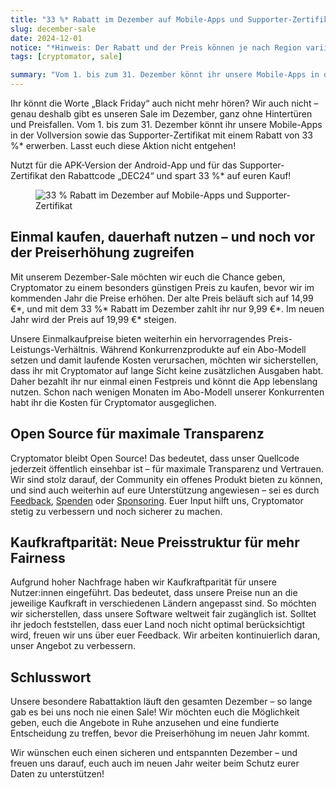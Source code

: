 ```yaml
---
title: "33 %* Rabatt im Dezember auf Mobile-Apps und Supporter-Zertifikat!"
slug: december-sale
date: 2024-12-01
notice: "*Hinweis: Der Rabatt und der Preis können je nach Region variieren."
tags: [cryptomator, sale]

summary: "Vom 1. bis zum 31. Dezember könnt ihr unsere Mobile-Apps in der Vollversion sowie das Supporter-Zertifikat mit einem Rabatt von 33 %* erwerben. Lasst euch diese Aktion nicht entgehen!"
---
```

Ihr könnt die Worte „Black Friday“ auch nicht mehr hören? Wir auch nicht – genau deshalb gibt es unseren Sale im Dezember, ganz ohne Hintertüren und Preisfallen. Vom 1. bis zum 31. Dezember könnt ihr unsere Mobile-Apps in der Vollversion sowie das Supporter-Zertifikat mit einem Rabatt von 33 %\* erwerben. Lasst euch diese Aktion nicht entgehen!

Nutzt für die APK-Version der Android-App und für das Supporter-Zertifikat den Rabattcode „DEC24“ und spart 33 %\* auf euren Kauf!

<figure class="text-center">
  <img class="inline-block rounded-sm" src="/img/blog/december-2024-sale.png" srcset="/img/blog/december-2024-sale.png 1x, /img/blog/december-2024-sale@2x.png 2x" alt="33 % Rabatt im Dezember auf Mobile-Apps und Supporter-Zertifikat" />
</figure>

## Einmal kaufen, dauerhaft nutzen – und noch vor der Preiserhöhung zugreifen

Mit unserem Dezember-Sale möchten wir euch die Chance geben, Cryptomator zu einem besonders günstigen Preis zu kaufen, bevor wir im kommenden Jahr die Preise erhöhen. Der alte Preis beläuft sich auf 14,99 €\*, und mit dem 33 %\* Rabatt im Dezember zahlt ihr nur 9,99 €\*. Im neuen Jahr wird der Preis auf 19,99 €\* steigen.

Unsere Einmalkaufpreise bieten weiterhin ein hervorragendes Preis-Leistungs-Verhältnis. Während Konkurrenzprodukte auf ein Abo-Modell setzen und damit laufende Kosten verursachen, möchten wir sicherstellen, dass ihr mit Cryptomator auf lange Sicht keine zusätzlichen Ausgaben habt. Daher bezahlt ihr nur einmal einen Festpreis und könnt die App lebenslang nutzen. Schon nach wenigen Monaten im Abo-Modell unserer Konkurrenten habt ihr die Kosten für Cryptomator ausgeglichen.

## Open Source für maximale Transparenz

Cryptomator bleibt Open Source! Das bedeutet, dass unser Quellcode jederzeit öffentlich einsehbar ist – für maximale Transparenz und Vertrauen. Wir sind stolz darauf, der Community ein offenes Produkt bieten zu können, und sind auch weiterhin auf eure Unterstützung angewiesen – sei es durch [Feedback](/de/contact/), [Spenden](/de/donate/) oder [Sponsoring](/de/sponsors/). Euer Input hilft uns, Cryptomator stetig zu verbessern und noch sicherer zu machen.

## Kaufkraftparität: Neue Preisstruktur für mehr Fairness

Aufgrund hoher Nachfrage haben wir Kaufkraftparität für unsere Nutzer:innen eingeführt. Das bedeutet, dass unsere Preise nun an die jeweilige Kaufkraft in verschiedenen Ländern angepasst sind. So möchten wir sicherstellen, dass unsere Software weltweit fair zugänglich ist. Solltet ihr jedoch feststellen, dass euer Land noch nicht optimal berücksichtigt wird, freuen wir uns über euer Feedback. Wir arbeiten kontinuierlich daran, unser Angebot zu verbessern.

## Schlusswort

Unsere besondere Rabattaktion läuft den gesamten Dezember – so lange gab es bei uns noch nie einen Sale! Wir möchten euch die Möglichkeit geben, euch die Angebote in Ruhe anzusehen und eine fundierte Entscheidung zu treffen, bevor die Preiserhöhung im neuen Jahr kommt.

Wir wünschen euch einen sicheren und entspannten Dezember – und freuen uns darauf, euch auch im neuen Jahr weiter beim Schutz eurer Daten zu unterstützen!

